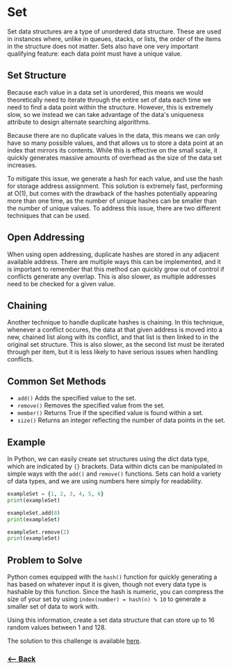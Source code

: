# Set

Set data structures are a type of unordered data structure. These are used in instances where, unlike in queues, stacks, or lists, the order of the items in the structure does not matter. Sets also have one very important qualifying feature: each data point must have a unique value.

## Set Structure

Because each value in a data set is unordered, this means we would theoretically need to iterate through the entire set of data each time we need to find a data point within the structure. However, this is extremely slow, so we instead we can take advantage of the data's uniqueness attribute to design alternate searching algorithms.

Because there are no duplicate values in the data, this means we can only have so many possible values, and that allows us to store a data point at an index that mirrors its contents. While this is effective on the small scale, it quickly generates massive amounts of overhead as the size of the data set increases.

To mitigate this issue, we generate a hash for each value, and use the hash for storage address assignment. This solution is extremely fast, performing at O(1), but comes with the drawback of the hashes potentially appearing more than one time, as the number of unique hashes can be smaller than the number of unique values. To address this issue, there are two different techniques that can be used.

## Open Addressing

When using open addressing, duplicate hashes are stored in any adjacent available address. There are multiple ways this can be implemented, and it is important to remember that this method can quickly grow out of control if conflicts generate any overlap. This is also slower, as multiple addresses need to be checked for a given value.

## Chaining

Another technique to handle duplicate hashes is chaining. In this technique, whenever a conflict occures, the data at that given address is moved into a new, chained list along with its conflict, and that list is then linked to in the original set structure. This is also slower, as the second list must be iterated through per item, but it is less likely to have serious issues when handling conflicts.

## Common Set Methods

* ``add()`` Adds the specified value to the set.
* ``remove()`` Removes the specified value from the set.
* ``member()`` Returns True if the specified value is found within a set.
* ``size()`` Returns an integer reflecting the number of data points in the set.

## Example

In Python, we can easily create set structures using the dict data type, which are indicated by ``{}`` brackets. Data within dicts can be manipulated in simple ways with the ``add()`` and ``remove()`` functions. Sets can hold a variety of data types, and we are using numbers here simply for readability.

```python
exampleSet = {1, 2, 3, 4, 5, 6}
print(exampleSet)

exampleSet.add(8)
print(exampleSet)

exampleSet.remove(2)
print(exampleSet)
```

## Problem to Solve

Python comes equipped with the ``hash()`` function for quickly generating a has based on whatever input it is given, though not every data type is hashable by this function. Since the hash is numeric, you can compress the size of your set by using ``index(number) = hash(n) % 10`` to generate a smaller set of data to work with.

Using this information, create a set data structure that can store up to 16 random values between 1 and 128.

The solution to this challenge is available [here](/res/hasher.py).

### [<-- Back](../README.md)